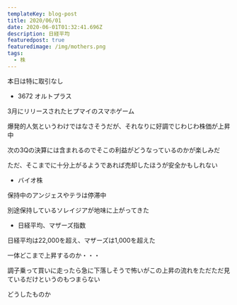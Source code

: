 ```yaml
---
templateKey: blog-post
title: 2020/06/01
date: 2020-06-01T01:32:41.696Z
description: 日経平均
featuredpost: true
featuredimage: /img/mothers.png
tags:
  - 株
---
```

本日は特に取引なし

* 3672 オルトプラス

3月にリリースされたヒプマイのスマホゲーム

爆発的人気というわけではなさそうだが、それなりに好調でじわじわ株価が上昇中

次の3Qの決算には含まれるのでそこの利益がどうなっているのかが楽しみだ

ただ、そこまでに十分上がるようであれば売却したほうが安全かもしれない

* バイオ株

保持中のアンジェスやテラは停滞中

別途保持しているソレイジアが地味に上がってきた

* 日経平均、マザーズ指数

日経平均は22,000を超え、マザーズは1,000を超えた

一体どこまで上昇するのか・・・

調子乗って買いに走ったら急に下落しそうで怖いがこの上昇の流れをただただ見ているだけというのもつまらない

どうしたものか